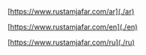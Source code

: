 [https://www.rustamjafar.com/ar](./ar)

[https://www.rustamjafar.com/en](./en)

[https://www.rustamjafar.com/ru](./ru)
